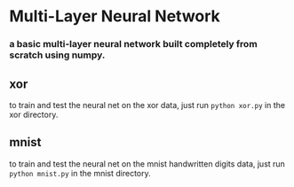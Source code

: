# Multi-Layer Neural Network 
### a basic multi-layer neural network built completely from scratch using numpy.

## xor
to train and test the neural net on the xor data, just run ```python xor.py``` in the xor directory.

## mnist
to train and test the neural net on the mnist handwritten digits data, just run ```python mnist.py``` in the mnist directory.

